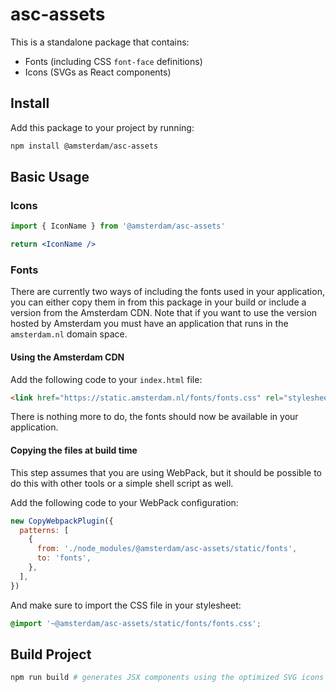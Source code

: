 # asc-assets

This is a standalone package that contains:

- Fonts (including CSS `font-face` definitions)
- Icons (SVGs as React components)

## Install

Add this package to your project by running:

```bash
npm install @amsterdam/asc-assets
```

## Basic Usage

### Icons

```jsx
import { IconName } from '@amsterdam/asc-assets'

return <IconName />
```

### Fonts

There are currently two ways of including the fonts used in your application, you can either copy them in from this package in your build or include a version from the Amsterdam CDN. Note that if you want to use the version hosted by Amsterdam you must have an application that runs in the `amsterdam.nl` domain space.

#### Using the Amsterdam CDN

Add the following code to your `index.html` file:

```html
<link href="https://static.amsterdam.nl/fonts/fonts.css" rel="stylesheet" />
```

There is nothing more to do, the fonts should now be available in your application.

#### Copying the files at build time

This step assumes that you are using WebPack, but it should be possible to do this with other tools or a simple shell script as well.

Add the following code to your WebPack configuration:

```js
new CopyWebpackPlugin({
  patterns: [
    {
      from: './node_modules/@amsterdam/asc-assets/static/fonts',
      to: 'fonts',
    },
  ],
})
```

And make sure to import the CSS file in your stylesheet:

```scss
@import '~@amsterdam/asc-assets/static/fonts/fonts.css';
```

## Build Project

```bash
npm run build # generates JSX components using the optimized SVG icons
```
